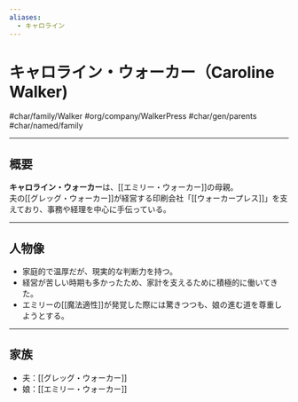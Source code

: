 ```yaml
---
aliases:
  - キャロライン
---
```

# キャロライン・ウォーカー（Caroline Walker)
#char/family/Walker #org/company/WalkerPress #char/gen/parents #char/named/family

---

## 概要
**キャロライン・ウォーカー**は、[[エミリー・ウォーカー]]の母親。  
夫の[[グレッグ・ウォーカー]]が経営する印刷会社「[[ウォーカープレス]]」を支えており、事務や経理を中心に手伝っている。  

---

## 人物像
- 家庭的で温厚だが、現実的な判断力を持つ。  
- 経営が苦しい時期も多かったため、家計を支えるために積極的に働いてきた。  
- エミリーの[[魔法適性]]が発覚した際には驚きつつも、娘の進む道を尊重しようとする。  

---

## 家族
- 夫：[[グレッグ・ウォーカー]]  
- 娘：[[エミリー・ウォーカー]]  
